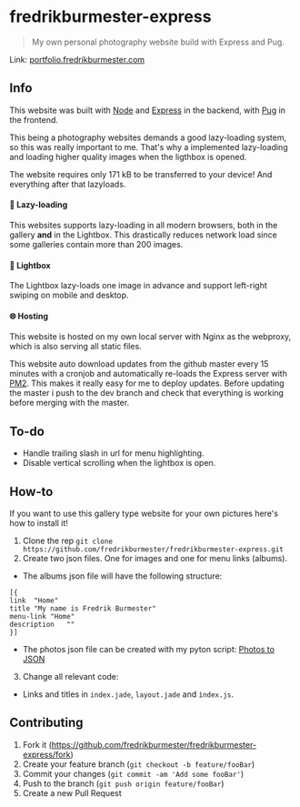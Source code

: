 # fredrikburmester-express
> My own personal photography website build with Express and Pug.

Link: [portfolio.fredrikburmester.com](https://portfolio.fredrikburmester.com)

## Info
This website was built with [Node](https://nodejs.org/en/) and [Express](https://expressjs.com/) in the backend, with [Pug](https://github.com/pugjs/pug) in the frontend. 

This being a photography websites demands a good lazy-loading system, so this was really important to me. That's why a implemented lazy-loading and loading higher quality images when the ligthbox is opened. 

The website requires only 171 kB to be transferred to your device! And everything after that lazyloads.

#### :snail: Lazy-loading
This websites supports lazy-loading in all modern browsers, both in the gallery **and** in the Lightbox. This drastically reduces network load since some galleries contain more than 200 images. 

#### :rocket: Lightbox
The Lightbox lazy-loads one image in advance and support left-right swiping on mobile and desktop. 

#### :globe_with_meridians: Hosting
This website is hosted on my own local server with Nginx as the webproxy, which is also serving all static files. 

This website auto download updates from the github master every 15 minutes with a cronjob and automatically re-loads the Express server with [PM2](https://pm2.keymetrics.io/docs/usage/quick-start/). This makes it really easy for me to deploy updates. Before updating the master i push to the dev branch and check that everything is working before merging with the master.  

## To-do
- Handle trailing slash in url for menu highlighting.
- Disable vertical scrolling when the lightbox is open. 

## How-to
If you want to use this gallery type website for your own pictures here's how to install it!
1. Clone the rep `git clone https://github.com/fredrikburmester/fredrikburmester-express.git`
2. Create two json files. One for images and one for menu links (albums).
  - The albums json file will have the following structure:
  ```
  [{
  link	"Home"
  title	"My name is Fredrik Burmester"
  menu-link	"Home"
  description	""
  }]
  ```
  - The photos json file can be created with my pyton script: [Photos to JSON](https://github.com/fredrikburmester/photos-to-json)
3. Change all relevant code:
  - Links and titles in `index.jade`, `layout.jade` and `ìndex.js`.

## Contributing
1. Fork it (<https://github.com/fredrikburmester/fredrikburmester-express/fork>)
2. Create your feature branch (`git checkout -b feature/fooBar`)
3. Commit your changes (`git commit -am 'Add some fooBar'`)
4. Push to the branch (`git push origin feature/fooBar`)
5. Create a new Pull Request
